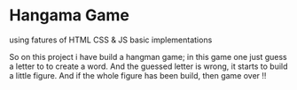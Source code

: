 # Hangama Game

using fatures of HTML CSS & JS
basic implementations

So on this project i have build a hangman game; in this game one just guess a letter to to create a word. And the guessed letter is wrong, it starts to build a little figure. And if the whole figure has been build, then game over !!
